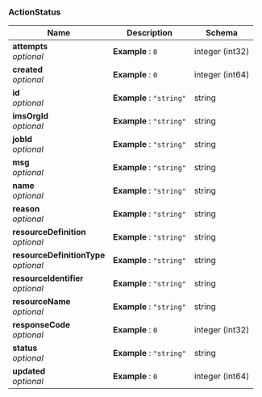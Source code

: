 
<a name="actionstatus"></a>
### ActionStatus

|Name|Description|Schema|
|---|---|---|
|**attempts**  <br>*optional*|**Example** : `0`|integer (int32)|
|**created**  <br>*optional*|**Example** : `0`|integer (int64)|
|**id**  <br>*optional*|**Example** : `"string"`|string|
|**imsOrgId**  <br>*optional*|**Example** : `"string"`|string|
|**jobId**  <br>*optional*|**Example** : `"string"`|string|
|**msg**  <br>*optional*|**Example** : `"string"`|string|
|**name**  <br>*optional*|**Example** : `"string"`|string|
|**reason**  <br>*optional*|**Example** : `"string"`|string|
|**resourceDefinition**  <br>*optional*|**Example** : `"string"`|string|
|**resourceDefinitionType**  <br>*optional*|**Example** : `"string"`|string|
|**resourceIdentifier**  <br>*optional*|**Example** : `"string"`|string|
|**resourceName**  <br>*optional*|**Example** : `"string"`|string|
|**responseCode**  <br>*optional*|**Example** : `0`|integer (int32)|
|**status**  <br>*optional*|**Example** : `"string"`|string|
|**updated**  <br>*optional*|**Example** : `0`|integer (int64)|



